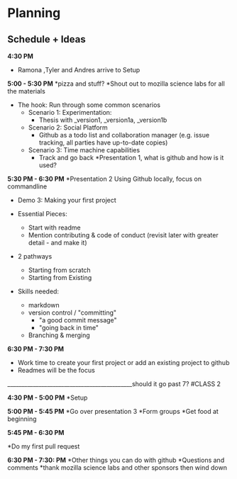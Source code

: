 # Planning

## Schedule + Ideas
**4:30 PM** 

* Ramona ,Tyler and Andres arrive to Setup


**5:00 - 5:30 PM**
*pizza and stuff?
*Shout out to mozilla science labs for all the materials
* The hook: Run through some common scenarios
	* Scenario 1: Experimentation: 
		* Thesis with _version1, _version1a, _version1b
	* Scenario 2: Social Platform
		* Github as a todo list and collaboration manager (e.g. issue tracking, all parties have up-to-date copies)
	* Scenario 3: Time machine capabilities
		* Track and go back
	*Presentation 1, what is github and how is it used?
		
**5:30 PM - 6:30 PM**
*Presentation 2 Using Github locally, focus on commandline 
* Demo 3: Making your first project
* Essential Pieces:
	* Start with readme
	* Mention contributing & code of conduct (revisit later with greater detail - and make it)
* 2 pathways
	* Starting from scratch
	* Starting from Existing 
	
* Skills needed:
	* markdown
	* version control / "committing" 	
		* "a good commit message"
		* "going back in time"
	* Branching & merging



**6:30 PM - 7:30 PM**

* Work time to create your first project or add an existing project to github
* Readmes will be the focus


____________________________________________should it go past 7?
#CLASS 2

**4:30 PM - 5:00 PM**
*Setup

**5:00 PM - 5:45 PM**
*Go over presentation 3
*Form groups
*Get food at beginning


**5:45 PM - 6:30 PM**

*Do my first pull request

**6:30 PM - 7:30: PM**
*Other things you can do with github
*Questions and comments
*thank mozilla science labs and other sponsors then wind down

